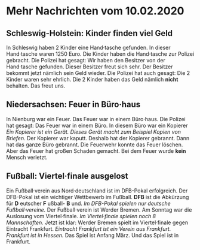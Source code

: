 # Mehr Nachrichten vom 10.02.2020


## Schleswig-Holstein: Kinder finden viel Geld
In Schleswig haben 2 Kinder eine Hand·tasche gefunden. In dieser Hand·tasche waren 1250 Euro. Die Kinder haben die Hand·tasche zur Polizei gebracht. Die Polizei hat gesagt: Wir haben den Besitzer von der Hand·tasche gefunden. Dieser Besitzer freut sich sehr. Der Besitzer bekommt jetzt nämlich sein Geld wieder. Die Polizei hat auch gesagt: Die 2 Kinder waren sehr ehrlich. Die 2 Kinder haben das Geld nämlich **nicht** behalten. Das freut uns. 

## Niedersachsen: Feuer in Büro·haus
In Nienburg war ein Feuer. Das Feuer war in einem Büro·haus. Die Polizei hat gesagt: Das Feuer war in einem Büro. In diesem Büro war ein Kopierer  *Ein Kopierer ist ein Gerät.*   *Dieses Gerät macht zum Beispiel Kopien von Briefen.*  Der Kopierer war kaputt. Deshalb hat der Kopierer gebrannt. Dann hat das ganze Büro gebrannt. Die Feuerwehr konnte das Feuer löschen. Aber das Feuer hat großen Schaden gemacht. Bei dem Feuer wurde **kein** Mensch verletzt. 

## Fußball: Viertel·finale ausgelost
Ein Fußball·verein aus Nord·deutschland ist im DFB-Pokal erfolgreich. Der DFB-Pokal ist ein wichtiger Wettbewerb im Fußball.   **DFB** ist die Abkürzung für **D** eutscher **F** ußball- **B** und.  *Im DFB-Pokal spielen nur deutsche Fußball·vereine.*  Der Fußball·verein ist Werder Bremen. Am Sonntag war die Auslosung vom Viertel·finale.  *Im Viertel·finale spielen noch 8 Mannschaften.*  Jetzt ist klar: Werder Bremen spielt im Viertel·finale gegen Eintracht Frankfurt.  *Eintracht Frankfurt ist ein Verein aus Frankfurt.*   *Frankfurt ist in Hessen.*  Das Spiel ist Anfang März. Und das Spiel ist in Frankfurt. 
